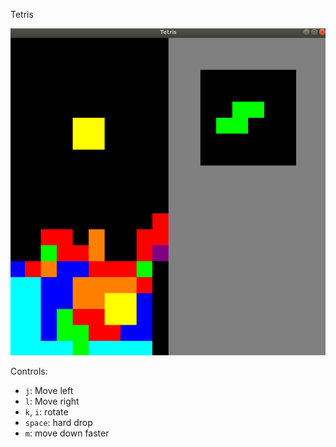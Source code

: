 Tetris

![ ](Tetris_demo.png)

Controls:
- `j`: Move left
- `l`: Move right
- `k`, `i`: rotate
- `space`: hard drop
- `m`: move down faster
